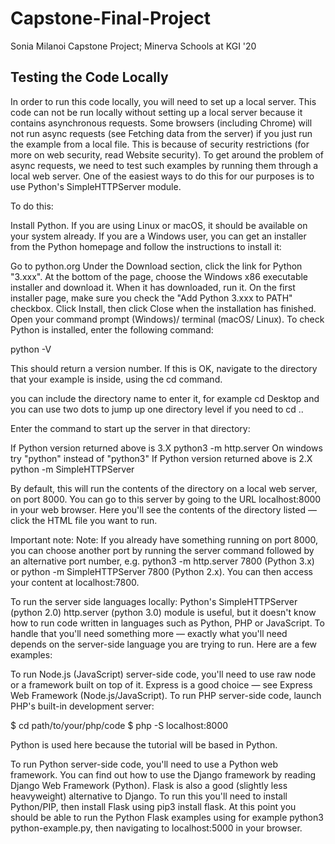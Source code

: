 # Capstone-Final-Project
Sonia Milanoi Capstone Project; Minerva Schools at KGI '20

## Testing the Code Locally
In order to run this code locally, you will need to set up a local server. This code can not be run locally without setting up a local server because it contains asynchronous requests. Some browsers (including Chrome) will not run async requests (see Fetching data from the server) if you just run the example from a local file. This is because of security restrictions (for more on web security, read Website security).
To get around the problem of async requests, we need to test such examples by running them through a local web server. One of the easiest ways to do this for our purposes is to use Python's SimpleHTTPServer module.

To do this:

Install Python. If you are using Linux or macOS, it should be available on your system already. If you are a Windows user, you can get an installer from the Python homepage and follow the instructions to install it:

Go to python.org
Under the Download section, click the link for Python "3.xxx".
At the bottom of the page, choose the Windows x86 executable installer and download it.
When it has downloaded, run it.
On the first installer page, make sure you check the "Add Python 3.xxx to PATH" checkbox.
Click Install, then click Close when the installation has finished.
Open your command prompt (Windows)/ terminal (macOS/ Linux). To check Python is installed, enter the following command:

  python -V
 
This should return a version number. If this is OK, navigate to the directory that your example is inside, using the cd command.

you can include the directory name to enter it, for example
cd Desktop
and you can use two dots to jump up one directory level if you need to
cd ..

Enter the command to start up the server in that directory:

If Python version returned above is 3.X
  python3 -m http.server
On windows try "python" instead of "python3"
If Python version returned above is 2.X
  python -m SimpleHTTPServer
  
By default, this will run the contents of the directory on a local web server, on port 8000. You can go to this server by going to the URL localhost:8000 in your web browser. Here you'll see the contents of the directory listed — click the HTML file you want to run.

  Important note: Note: If you already have something running on port 8000, you can choose another port by running the server command followed by an alternative port number, e.g. python3 -m http.server 7800 (Python 3.x) or python -m SimpleHTTPServer 7800 (Python 2.x). You can then access your content at localhost:7800.
  
To run the server side languages locally:
Python's SimpleHTTPServer (python 2.0) http.server (python 3.0) module is useful, but it doesn't know how to run code written in languages such as Python, PHP or JavaScript. To handle that you'll need something more — exactly what you'll need depends on the server-side language you are trying to run. Here are a few examples:

To run Node.js (JavaScript) server-side code, you'll need to use raw node or a framework built on top of it. Express is a good choice — see Express Web Framework (Node.js/JavaScript).
To run PHP server-side code, launch PHP's built-in development server:

  $ cd path/to/your/php/code
  $ php -S localhost:8000


Python is used here because the tutorial will be based in Python. 

To run Python server-side code, you'll need to use a Python web framework. You can find out how to use the Django framework by reading Django Web Framework (Python). Flask is also a good (slightly less heavyweight) alternative to Django. To run this you'll need to install Python/PIP, then install Flask using pip3 install flask. At this point you should be able to run the Python Flask examples using for example python3 python-example.py, then navigating to localhost:5000 in your browser.
